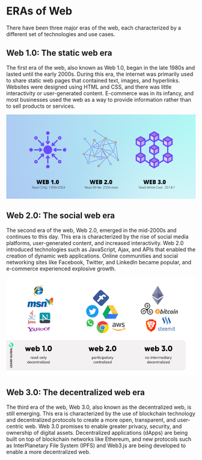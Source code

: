 # ERAs of Web

There have been three major eras of the web, each characterized by a different set of technologies and use cases.

## Web 1.0: The static web era

The first era of the web, also known as Web 1.0, began in the late 1980s and lasted until the early 2000s. During this era, the internet was primarily used to share static web pages that contained text, images, and hyperlinks. Websites were designed using HTML and CSS, and there was little interactivity or user-generated content. E-commerce was in its infancy, and most businesses used the web as a way to provide information rather than to sell products or services.

![Web 3.0 History](../images/1.png)

## Web 2.0: The social web era

The second era of the web, Web 2.0, emerged in the mid-2000s and continues to this day. This era is characterized by the rise of social media platforms, user-generated content, and increased interactivity. Web 2.0 introduced technologies such as JavaScript, Ajax, and APIs that enabled the creation of dynamic web applications. Online communities and social networking sites like Facebook, Twitter, and LinkedIn became popular, and e-commerce experienced explosive growth.

![Web 3.0 History](../images/2.jpg)

## Web 3.0: The decentralized web era

The third era of the web, Web 3.0, also known as the decentralized web, is still emerging. This era is characterized by the use of blockchain technology and decentralized protocols to create a more open, transparent, and user-centric web. Web 3.0 promises to enable greater privacy, security, and ownership of digital assets. Decentralized applications (dApps) are being built on top of blockchain networks like Ethereum, and new protocols such as InterPlanetary File System (IPFS) and Web3.js are being developed to enable a more decentralized web.
